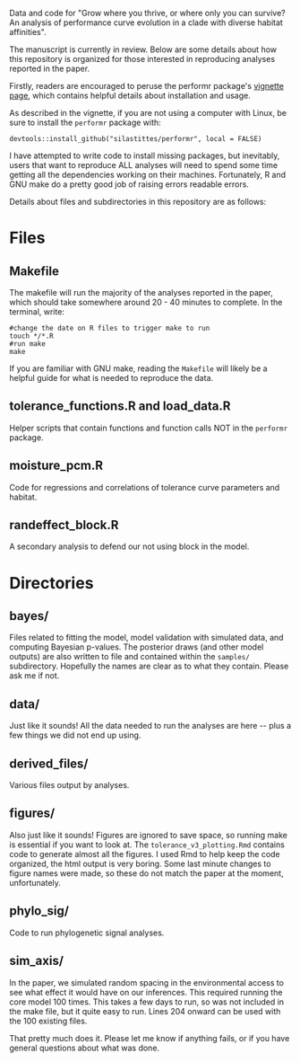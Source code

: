 Data and code for "Grow where you thrive, or where only you can survive? An analysis of performance curve evolution in a clade with diverse habitat affinities".

The manuscript is currently in review. Below are some details about how this repository is organized for those interested in reproducing analyses reported in the paper.

Firstly, readers are encouraged to peruse the performr package's [vignette page](https://silastittes.github.io/performr/), which contains helpful details about installation and usage.

As described in the vignette, if you are not using a computer with Linux, be sure to install the `performr` package with:

    devtools::install_github("silastittes/performr", local = FALSE)


I have attempted to write code to install missing packages, but inevitably, users that want to reproduce ALL analyses will need to spend some time getting all the dependencies working on their machines. Fortunately, R and GNU make do a pretty good job of raising errors readable errors.

Details about files and subdirectories in this repository are as follows:

Files
=====


Makefile
--------

The makefile will run the majority of the analyses reported in the paper, which should take somewhere around 20 - 40 minutes to complete. In the terminal, write:

    #change the date on R files to trigger make to run
    touch */*.R
    #run make
    make


If you are familiar with GNU make, reading the `Makefile` will likely be a helpful guide for what is needed to reproduce the data.


tolerance_functions.R and load_data.R
----------------------

Helper scripts that contain functions and function calls NOT in the `performr` package.


moisture_pcm.R
--------------

Code for regressions and correlations of tolerance curve parameters and habitat.


randeffect_block.R
-------------------

A secondary analysis to defend our not using block in the model.


Directories
=============

bayes/
-----

Files related to fitting the model, model validation with simulated data, and computing Bayesian p-values. The posterior draws (and other model outputs) are also written to file and contained within the `samples/` subdirectory. Hopefully the names are clear as to what they contain. Please ask me if not.


data/
------

Just like it sounds! All the data needed to run the analyses are here -- plus a few things we did not end up using.


derived_files/
------------

Various files output by analyses.

figures/
--------

Also just like it sounds! Figures are ignored to save space, so running make is essential if you want to look at. The `tolerance_v3_plotting.Rmd` contains code to generate almost all the figures. I used Rmd to help keep the code organized, the html output is very boring. Some last minute changes to figure names were made, so these do not match the paper at the moment, unfortunately.

phylo_sig/
--------

Code to run phylogenetic signal analyses. 

sim_axis/
--------

In the paper, we simulated random spacing in the environmental access to see what effect it would have on our inferences. This required running the core model 100 times. This takes a few days to run, so was not included in the make file, but it quite easy to run. Lines 204 onward can be used with the 100 existing files.


That pretty much does it. Please let me know if anything fails, or if you have general questions about what was done.
